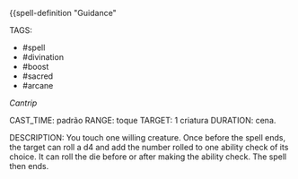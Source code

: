 {{spell-definition "Guidance"

TAGS:
- #spell
- #divination
- #boost
- #sacred
- #arcane

*Cantrip*

CAST_TIME: padrão
RANGE: toque
TARGET: 1 criatura
DURATION: cena.

DESCRIPTION:
You touch one willing creature. Once before the spell ends, the target can roll a d4 and add the number rolled to one ability check of its choice. It can roll the die before or after making the ability check. The spell then ends.
